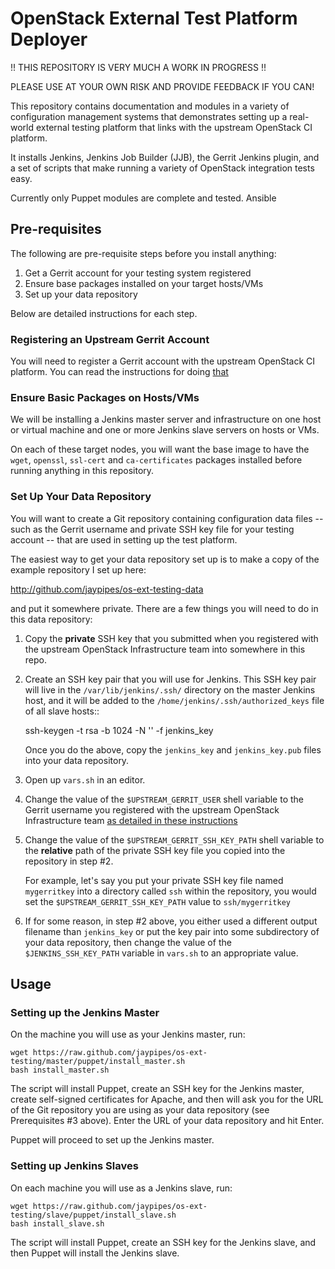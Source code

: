 # OpenStack External Test Platform Deployer

!! THIS REPOSITORY IS VERY MUCH A WORK IN PROGRESS !!

PLEASE USE AT YOUR OWN RISK AND PROVIDE FEEDBACK IF YOU CAN!

This repository contains documentation and modules in a variety
of configuration management systems that demonstrates setting up
a real-world external testing platform that links with the upstream
OpenStack CI platform.

It installs Jenkins, Jenkins Job Builder (JJB), the Gerrit
Jenkins plugin, and a set of scripts that make running a variety
of OpenStack integration tests easy.

Currently only Puppet modules are complete and tested. Ansible

## Pre-requisites

The following are pre-requisite steps before you install anything:

1) Get a Gerrit account for your testing system registered
2) Ensure base packages installed on your target hosts/VMs
3) Set up your data repository

Below are detailed instructions for each step.

### Registering an Upstream Gerrit Account

You will need to register a Gerrit account with the upstream OpenStack
CI platform. You can read the instructions for doing
[that](http://ci.openstack.org/third_party.html#requesting-a-service-account)

### Ensure Basic Packages on Hosts/VMs

We will be installing a Jenkins master server and infrastructure on one
host or virtual machine and one or more Jenkins slave servers on hosts or VMs.

On each of these target nodes, you will want the base image to have the 
`wget`, `openssl`, `ssl-cert` and `ca-certificates` packages installed before
running anything in this repository.

### Set Up Your Data Repository 

You will want to create a Git repository containing configuration data files -- such as the
Gerrit username and private SSH key file for your testing account -- that are used
in setting up the test platform.

The easiest way to get your data repository set up is to make a copy of the example
repository I set up here:

http://github.com/jaypipes/os-ext-testing-data

and put it somewhere private. There are a few things you will need to do in this
data repository:

1. Copy the **private** SSH key that you submitted when you registered with the upstream
   OpenStack Infrastructure team into somewhere in this repo.

2. Create an SSH key pair that you will use for Jenkins. This SSH key pair will live
   in the `/var/lib/jenkins/.ssh/` directory on the master Jenkins host, and it will
   be added to the `/home/jenkins/.ssh/authorized_keys` file of all slave hosts::

    ssh-keygen -t rsa -b 1024 -N '' -f jenkins_key

   Once you do the above, copy the `jenkins_key` and `jenkins_key.pub` files into your
   data repository.

3. Open up `vars.sh` in an editor.

4. Change the value of the `$UPSTREAM_GERRIT_USER` shell
   variable to the Gerrit username you registered with the upstream OpenStack Infrastructure
   team [as detailed in these instructions](http://ci.openstack.org/third_party.html#requesting-a-service-account)

5. Change the value of the `$UPSTREAM_GERRIT_SSH_KEY_PATH` shell variable to the **relative** path
   of the private SSH key file you copied into the repository in step #2.

   For example, let's say you put your private SSH key file named `mygerritkey` into a directory called `ssh`
   within the repository, you would set the `$UPSTREAM_GERRIT_SSH_KEY_PATH` value to
   `ssh/mygerritkey`

6. If for some reason, in step #2 above, you either used a different output filename than `jenkins_key` or put the
   key pair into some subdirectory of your data repository, then change the value of the `$JENKINS_SSH_KEY_PATH`
   variable in `vars.sh` to an appropriate value.

## Usage

### Setting up the Jenkins Master

On the machine you will use as your Jenkins master, run:

```
wget https://raw.github.com/jaypipes/os-ext-testing/master/puppet/install_master.sh
bash install_master.sh
```

The script will install Puppet, create an SSH key for the Jenkins master, create
self-signed certificates for Apache, and then will ask you for the URL of the Git
repository you are using as your data repository (see Prerequisites #3 above). Enter
the URL of your data repository and hit Enter.

Puppet will proceed to set up the Jenkins master.

### Setting up Jenkins Slaves

On each machine you will use as a Jenkins slave, run:

```
wget https://raw.github.com/jaypipes/os-ext-testing/slave/puppet/install_slave.sh
bash install_slave.sh
```

The script will install Puppet, create an SSH key for the Jenkins slave, and then
Puppet will install the Jenkins slave.
